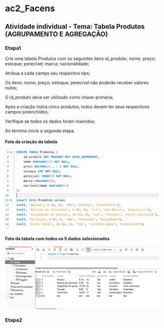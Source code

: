 # ac2_Facens
## Atividade individual - Tema: Tabela Produtos (AGRUPAMENTO E AGREGAÇÃO)

### Etapa1

Crie uma tabela Produtos com os seguintes itens id_produto; nome; preço; estoque; perecível; marca; nacionalidade;

Atribua a cada campo seu respectivo tipo;

Os itens: nome; preço; estoque; perecível não poderão receber valores nulos;

O id_produto deve ser utilizado como chave-primaria;

Após a criação insira cinco produtos, todos devem ter seus respectivos campos preenchidos;

Verifique se todos os dados foram inseridos;

Ao término inicie a segunda etapa.
#### Foto da criação da tabela
![Foto Criação](criação_da_tabela_e_o_inserimento_de_dados.png)

#### Foto da tabela com todos os 5 dados selecionados
![Foto verificação](mostrar_os_produtos.png)

### Etapa2
